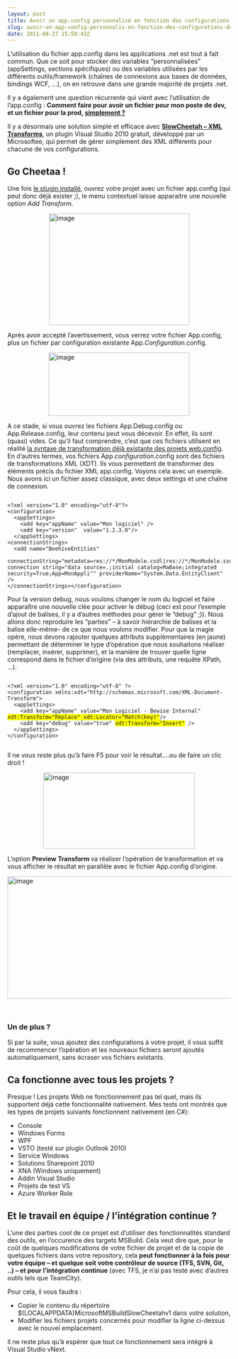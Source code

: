 ```yaml
---
layout: post
title: Avoir un app.config personnalisé en fonction des configurations (debug/release…)
slug: avoir-un-app-config-personnalis-en-fonction-des-configurations-debugrelease
date: 2011-08-27 15:58:43Z
---
```


<p>L’utilisation du fichier app.config dans les applications .net est tout à fait commun. Que ce soit pour stocker des variables “personnalisées” (appSettings, sections spécifiques) ou des variables utilisées par les différents outils/framework (chaînes de connexions aux bases de données, bindings WCF, …), on en retrouve dans une grande majorité de projets .net.</p>  <p>Il y a également une question récurrente qui vient avec l’utilisation de l’app.config : <strong>Comment faire pour avoir un fichier pour mon poste de dev, et un fichier pour la prod, <u>simplement ?</u></strong></p>  <p>Il y a désormais une solution simple et efficace avec <strong><a href="http://visualstudiogallery.msdn.microsoft.com/69023d00-a4f9-4a34-a6cd-7e854ba318b5/">SlowCheetah – XML Transforms</a></strong>, un plugin Visual Studio 2010 gratuit, développé par un Microsoftee, qui permet de gérer simplement des XML différents pour chacune de vos configurations.</p>  <h2>Go Cheetaa ! </h2>  <p>Une fois <a href="http://visualstudiogallery.msdn.microsoft.com/69023d00-a4f9-4a34-a6cd-7e854ba318b5/">le plugin installé</a>, ouvrez votre projet avec un fichier app.config (qui peut donc déjà exister ;), le menu contextuel laisse apparaitre une nouvelle option <em>Add Transform. </em></p>  <p><a href="http://blog.maneu.org/wp-content/uploads/2011/08/image1.png"><img style="background-image: none; border-right-width: 0px; padding-left: 0px; padding-right: 0px; display: block; float: none; border-top-width: 0px; border-bottom-width: 0px; margin-left: auto; border-left-width: 0px; margin-right: auto; padding-top: 0px" title="image" border="0" alt="image" src="http://blog.maneu.org/wp-content/uploads/2011/08/image_thumb1.png" width="317" height="252" /></a></p>  <p>Après avoir accepté l’avertissement, vous verrez votre fichier App.config, plus un fichier par configuration existante App.<em>Configuration</em>.config.</p>  <p><a href="http://blog.maneu.org/wp-content/uploads/2011/08/image2.png"><img style="background-image: none; border-right-width: 0px; padding-left: 0px; padding-right: 0px; display: block; float: none; border-top-width: 0px; border-bottom-width: 0px; margin-left: auto; border-left-width: 0px; margin-right: auto; padding-top: 0px" title="image" border="0" alt="image" src="http://blog.maneu.org/wp-content/uploads/2011/08/image_thumb2.png" width="318" height="143" /></a></p>  <p>A ce stade, si vous ouvrez les fichiers App.Debug.config ou App.Release.config, leur contenu peut vous décevoir. En effet, ils sont (quasi) vides. Ce qu’il faut comprendre, c’est que ces fichiers utilisent en réalité <a href="http://msdn.microsoft.com/en-us/library/dd465326(VS.100).aspx">la syntaxe de transformation déjà existante des projets web.config</a>. En d’autres termes, vos fichiers App.<em>configuration</em>.config sont des fichiers de transformations XML (XDT). Ils vous permettent de transformer des éléments précis du fichier XML app.config. Voyons cela avec un exemple. Nous avons ici un fichier assez classique, avec deux settings et une chaîne de connexion.</p>  <pre><code>
&lt;?xml version=&quot;1.0&quot; encoding=&quot;utf-8&quot;?&gt;
&lt;configuration&gt;
  &lt;appSettings&gt;
    &lt;add key=&quot;appName&quot; value=&quot;Mon logiciel&quot; /&gt;
    &lt;add key=&quot;version&quot;  value=&quot;1.2.3.0&quot;/&gt;
  &lt;/appSettings&gt;
&lt;connectionStrings&gt;
  &lt;add name=&quot;BeehiveEntities&quot; 
       connectionString=&quot;metadata=res://*/MonModele.csdl|res://*/MonModele.ssdl|res://*/MonModele.msl;provider=System.Data.SqlClient;provider connection string=&quot;data source=.;initial catalog=MaBase;integrated security=True;App=MonAppli&quot;&quot; providerName=&quot;System.Data.EntityClient&quot; /&gt;
&lt;/connectionStrings&gt;&lt;/configuration&gt;
</code></pre>

<p>Pour la version debug, nous voulons changer le nom du logiciel et faire apparaître une nouvelle clée pour activer le débug (ceci est pour l’exemple d’ajout de balises, il y a d’autres méthodes pour gérer le “debug” ;)). Nous allons donc reproduire les “parties” – à savoir hiérarchie de balises et la balise elle-même- de ce que nous voulons modifier. Pour que la magie opère, nous devons rajouter quelques attributs supplémentaires (en jaune) permettant de déterminer le type d’opération que nous souhaitons réaliser (remplacer, insérer, supprimer), et la manière de trouver quelle ligne correspond dans le fichier d’origine (via des attributs, une requête XPath, …).</p>

<pre><code>
&lt;?xml version=&quot;1.0&quot; encoding=&quot;utf-8&quot; ?&gt;
&lt;configuration xmlns:xdt=&quot;http://schemas.microsoft.com/XML-Document-Transform&quot;&gt;
  &lt;appSettings&gt;
    &lt;add key=&quot;appName&quot; value=&quot;Mon Logiciel - Bewise Internal&quot; <font style="background-color: #ffff00">xdt:Transform=&quot;Replace&quot; xdt:Locator=&quot;Match(key)&quot;</font></code><code>/</code><code><font style="background-color: #ffff00"></font>&gt;
    &lt;add key=&quot;debug&quot; value=&quot;true&quot; <font style="background-color: #ffff00">xdt:Transform=&quot;Insert&quot;</font> /&gt;
  &lt;/appSettings&gt;
&lt;/configuration&gt;

</code></pre>

<p>Il ne vous reste plus qu’à faire F5 pour voir le résultat….ou de faire un clic droit !</p>

<p><a href="http://blog.maneu.org/wp-content/uploads/2011/08/image3.png"><img style="background-image: none; border-right-width: 0px; padding-left: 0px; padding-right: 0px; display: block; float: none; border-top-width: 0px; border-bottom-width: 0px; margin-left: auto; border-left-width: 0px; margin-right: auto; padding-top: 0px" title="image" border="0" alt="image" src="http://blog.maneu.org/wp-content/uploads/2011/08/image_thumb3.png" width="342" height="172" /></a></p>

<p>L’option <strong>Preview Transform </strong>va réaliser l’opération de transformation et va vous afficher le résultat en parallèle avec le fichier App.config d’origine.</p>

<p><a href="http://blog.maneu.org/wp-content/uploads/2011/08/image4.png"><img style="background-image: none; border-right-width: 0px; padding-left: 0px; padding-right: 0px; display: inline; border-top-width: 0px; border-bottom-width: 0px; border-left-width: 0px; padding-top: 0px" title="image" border="0" alt="image" src="http://blog.maneu.org/wp-content/uploads/2011/08/image_thumb4.png" width="643" height="276" /></a></p>

<p>&#160;</p>

<h3>Un de plus ?</h3>

<p>Si par la suite, vous ajoutez des configurations à votre projet, il vous suffit de recommencer l’opération et les nouveaux fichiers seront ajoutés automatiquement, sans écraser vos fichiers existants.</p>

<h2>Ca fonctionne avec tous les projets ?</h2>

<p>Presque ! Les projets Web ne fonctionnement pas tel quel, mais ils supportent déjà cette fonctionnalité nativement. Mes tests ont montrés que les types de projets suivants fonctionnent nativement (en C#):</p>

<ul>
  <li>Console </li>

  <li>Windows Forms </li>

  <li>WPF </li>

  <li>VSTO (testé sur plugin Outlook 2010) </li>

  <li>Service Windows </li>

  <li>Solutions Sharepoint 2010 </li>

  <li>XNA (Windows uniquement) </li>

  <li>Addin Visual Studio </li>

  <li>Projets de test VS </li>

  <li>Azure Worker Role</li>
</ul>

<h2>Et le travail en équipe / l’intégration continue ?</h2>

<p>L’une des parties cool de ce projet est d’utiliser des fonctionnalités standard des outils, en l’occurence des targets MSBuild. Cela veut dire que, pour le coût de quelques modifications de votre fichier de projet et de la copie de quelques fichiers dans votre repository, cela <strong>peut fonctionner à la fois pour votre équipe – et quelque soit votre contrôleur de source (TFS, SVN, Git, ..) – et pour l’intégration continue</strong> (avec TFS, je n’ai pas testé avec d’autres outils tels que TeamCity).</p>

<p>Pour cela, il vous faudra : </p>

<ul>
  <li>Copier le contenu du répertoire $(LOCALAPPDATA)MicrosoftMSBuildSlowCheetahv1 dans votre solution, </li>

  <li>Modifier les fichiers projets concernés pour modifier la ligne ci-dessus avec le nouvel emplacement. </li>
</ul>

<p>Il ne reste plus qu’à espérer que tout ce fonctionnement sera intégré à Visual Studio vNext.</p>
